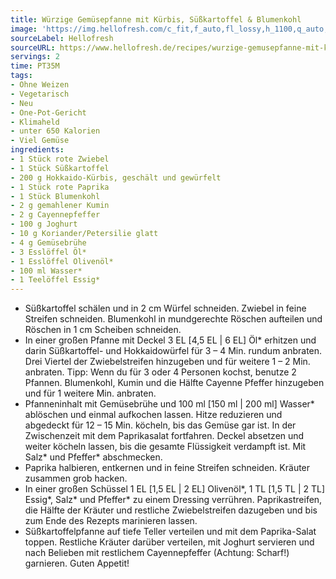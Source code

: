 ```yaml
---
title: Würzige Gemüsepfanne mit Kürbis, Süßkartoffel & Blumenkohl
image: 'https://img.hellofresh.com/c_fit,f_auto,fl_lossy,h_1100,q_auto,w_2600/hellofresh_s3/image/wurzige-gemusepfanne-mit-kurbis-suszkartoffel-blumenkohl-667f71f8.jpg'
sourceLabel: Hellofresh
sourceURL: https://www.hellofresh.de/recipes/wurzige-gemusepfanne-mit-kurbis-suszkartoffel-blumenkohl-63282e9dd4a75454730b8bca
servings: 2
time: PT35M
tags:
- Ohne Weizen
- Vegetarisch
- Neu
- One-Pot-Gericht
- Klimaheld
- unter 650 Kalorien
- Viel Gemüse
ingredients:
- 1 Stück rote Zwiebel
- 1 Stück Süßkartoffel
- 200 g Hokkaido-Kürbis, geschält und gewürfelt
- 1 Stück rote Paprika
- 1 Stück Blumenkohl
- 2 g gemahlener Kumin
- 2 g Cayennepfeffer
- 100 g Joghurt
- 10 g Koriander/Petersilie glatt
- 4 g Gemüsebrühe
- 3 Esslöffel Öl*
- 1 Esslöffel Olivenöl*
- 100 ml Wasser*
- 1 Teelöffel Essig*
---
```


- Süßkartoffel schälen und in 2 cm Würfel schneiden. Zwiebel in feine Streifen schneiden. Blumenkohl in mundgerechte Röschen aufteilen und Röschen in 1 cm Scheiben schneiden.
- In einer großen Pfanne mit Deckel 3 EL [4,5 EL | 6 EL] Öl\* erhitzen und darin Süßkartoffel- und Hokkaidowürfel für 3 – 4 Min. rundum anbraten. Drei Viertel der Zwiebelstreifen hinzugeben und für weitere 1 – 2 Min. anbraten. Tipp: Wenn du für 3 oder 4 Personen kochst, benutze 2 Pfannen. Blumenkohl, Kumin und die Hälfte Cayenne Pfeffer hinzugeben und für 1 weitere Min. anbraten.
- Pfanneninhalt mit Gemüsebrühe und 100 ml [150 ml | 200 ml] Wasser\* ablöschen und einmal aufkochen lassen. Hitze reduzieren und abgedeckt für 12 – 15 Min. köcheln, bis das Gemüse gar ist. In der Zwischenzeit mit dem Paprikasalat fortfahren. Deckel absetzen und weiter köcheln lassen, bis die gesamte Flüssigkeit verdampft ist. Mit Salz\* und Pfeffer\* abschmecken.
- Paprika halbieren, entkernen und in feine Streifen schneiden. Kräuter zusammen grob hacken.
- In einer großen Schüssel 1 EL [1,5 EL | 2 EL] Olivenöl\*, 1 TL [1,5 TL | 2 TL] Essig\*, Salz\* und Pfeffer\* zu einem Dressing verrühren. Paprikastreifen, die Hälfte der Kräuter und restliche Zwiebelstreifen dazugeben und bis zum Ende des Rezepts marinieren lassen.
- Süßkartoffelpfanne auf tiefe Teller verteilen und mit dem Paprika-Salat toppen. Restliche Kräuter darüber verteilen, mit Joghurt servieren und nach Belieben mit restlichem Cayennepfeffer (Achtung: Scharf!) garnieren. Guten Appetit!
